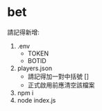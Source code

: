 # bet

請記得新增: 
1. .env
   - TOKEN
   - BOTID
2. players.json
   - 請記得加一對中括號 []
   - 正式啟用前應清空該檔案
3. npm i
4. node index.js
